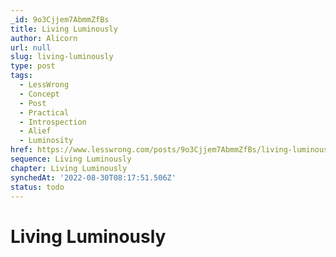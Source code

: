```yaml
---
_id: 9o3Cjjem7AbmmZfBs
title: Living Luminously
author: Alicorn
url: null
slug: living-luminously
type: post
tags:
  - LessWrong
  - Concept
  - Post
  - Practical
  - Introspection
  - Alief
  - Luminosity
href: https://www.lesswrong.com/posts/9o3Cjjem7AbmmZfBs/living-luminously
sequence: Living Luminously
chapter: Living Luminously
synchedAt: '2022-08-30T08:17:51.506Z'
status: todo
---
```


# Living Luminously
